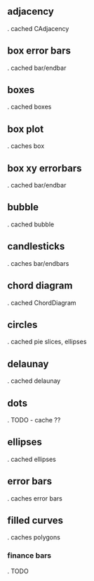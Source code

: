 ## adjacency ##
 . cached CAdjacency
## box error bars
 . cached bar/endbar
## boxes
 . cached boxes
## box plot
 . caches box
## box xy errorbars
 . cached bar/endbar
## bubble
 . cached bubble
## candlesticks
 . caches bar/endbars
## chord diagram
 . cached ChordDiagram
## circles
 . cached pie slices, ellipses
## delaunay
 . cached delaunay
## dots
 . TODO - cache ??
## ellipses
 . cached ellipses
## error bars
 . caches error bars
## filled curves
 . caches polygons
### finance bars
 . TODO
